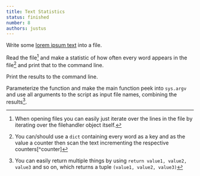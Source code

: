 ```yaml
---
title: Text Statistics
status: finished
number: 8
authors: justus
---
```



Write some [lorem ipsum text](http://www.loremipsum.de) into a file.

Read the file[^filereading] and make a statistic of how often every word appears in the file[^dict] and print that to the command line.

Print the results to the command line.

Parameterize the function and make the main function peek into `sys.argv` and use all arguments to the script as input file names, combining the results[^tuple].


[^dict]:
    You can/should use a `dict` containing every word as a key and as the value a counter then scan the text incrementing the respective counters[^counter]

[^filereading]:
    When opening files you can easily just iterate over the lines in the file by iterating over the filehandler object itself.

[^tuple]:
    You can easily return multiple things by using `return value1, value2, value3` and so on, which returns a tuple `(value1, value2, value3)`
